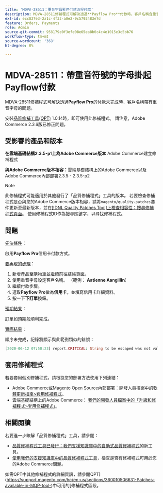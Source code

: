 ```yaml
---
title: 'MDVA-28511：重音字母暫停付款流程付款'
description: MDVA-28511修補程式可解決透過**Payflow Pro**付款時，客戶名稱含重音字母的付款無法完成的問題。
exl-id: ecc827e3-2a1c-4f32-a0e2-9c5792483e7d
feature: Orders, Payments
role: Admin
source-git-commit: 958179e0f3efe08e65ea8b0c4c4e1015e3c5bb76
workflow-type: tm+mt
source-wordcount: '368'
ht-degree: 0%

---
```


# MDVA-28511：帶重音符號的字母掛起Payflow付款

MDVA-28511修補程式可解決透過&#x200B;**Payflow Pro**&#x200B;的付款未完成時，客戶名稱帶有重音字母的問題。

安裝[品質修補工具(QPT)](https://devdocs.magento.com/guides/v2.4/comp-mgr/patching.html#mqp) 1.0.14時，即可使用此修補程式。 請注意，Adobe Commerce 2.3.6版已修正問題。

## 受影響的產品和版本

**在雲端基礎結構2.3.5-p1上為Adobe Commerce版本** Adobe Commerce建立修補程式

**與Adobe Commerce版本相容：**&#x200B;雲端基礎結構上的Adobe Commerce以及Adobe Commerce內部部署2.3.5 - 2.3.5-p2

>[!NOTE]
>
>此修補程式可能適用於其他發行了「品質修補程式」工具的版本。 若要檢查修補程式是否與您的Adobe Commerce版本相容，請將`magento/quality-patches`套件更新至最新版本，並在[[!DNL Quality Patches Tool]上檢查相容性：搜尋修補程式頁面](https://devdocs.magento.com/quality-patches/tool.html#patch-grid)。 使用修補程式ID作為搜尋關鍵字，以尋找修補程式。

## 問題

<u>先決條件</u>：

啟用&#x200B;**Payflow Pro**&#x200B;信用卡付款方式。

<u>要再現的步驟</u>：

1. 新增產品至購物車並繼續前往結帳頁面。
1. 使用重音字母設定客戶名稱。 （範例： **Aatienne Aangillin**）
1. 繼續付款步驟。
1. 選取&#x200B;**Payflow Pro**&#x200B;做為&#x200B;**信用卡**，並填寫信用卡詳細資料。
1. 按一下&#x200B;**下訂單**&#x200B;按鈕。

<u>預期結果</u>：

訂單如預期般順利完成。

<u>實際結果</u>：

順序未完成，記錄將顯示與此範例類似的錯誤：

```php
[2020-06-12 07:50:23] report.CRITICAL: String to be escaped was not valid UTF-8 or could not be converted: �?tienne �?illini [] []
```

## 套用修補程式

若要套用個別修補程式，請根據您的部署方法使用下列連結：

* Adobe Commerce或Magento Open Source內部部署：開發人員檔案中的[軟體更新指南>套用修補程式](https://devdocs.magento.com/guides/v2.4/comp-mgr/patching/mqp.html)。
* 雲端基礎結構上的Adobe Commerce： [我們的開發人員檔案中的「升級和修補程式>套用修補程式」](https://devdocs.magento.com/cloud/project/project-patch.html)。

## 相關閱讀

若要進一步瞭解「品質修補程式」工具，請參閱：

* [品質修補程式工具已發行：我們支援知識庫中的自助式品質修補程式](/help/announcements/adobe-commerce-announcements/magento-quality-patches-released-new-tool-to-self-serve-quality-patches.md)的新工具。
* [使用我們的支援知識庫中的品質修補程式工具](/help/support-tools/patches-available-in-qpt-tool/check-patch-for-magento-issue-with-magento-quality-patches.md)，檢查是否有修補程式可用於您的Adobe Commerce問題。

如需QPT中其他修補程式的詳細資訊，請參閱QPT](https://support.magento.com/hc/en-us/sections/360010506631-Patches-available-in-MQP-tool-)中可用的[修補程式區段。
